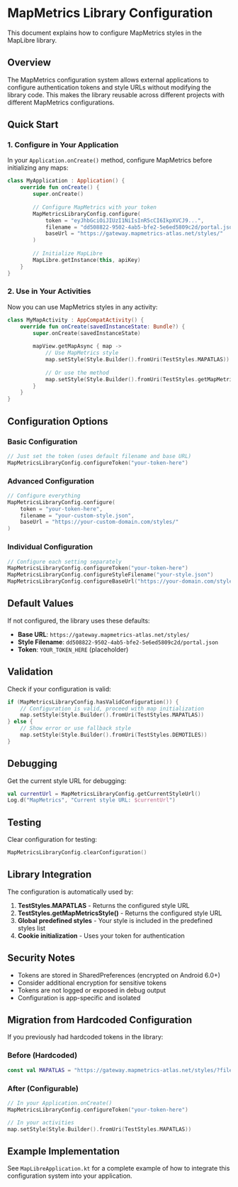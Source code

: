 # MapMetrics Library Configuration

This document explains how to configure MapMetrics styles in the MapLibre library.

## Overview

The MapMetrics configuration system allows external applications to configure authentication tokens and style URLs without modifying the library code. This makes the library reusable across different projects with different MapMetrics configurations.

## Quick Start

### 1. Configure in Your Application

In your `Application.onCreate()` method, configure MapMetrics before initializing any maps:

```kotlin
class MyApplication : Application() {
    override fun onCreate() {
        super.onCreate()
        
        // Configure MapMetrics with your token
        MapMetricsLibraryConfig.configure(
            token = "eyJhbGciOiJIUzI1NiIsInR5cCI6IkpXVCJ9...",
            filename = "dd508822-9502-4ab5-bfe2-5e6ed5809c2d/portal.json",
            baseUrl = "https://gateway.mapmetrics-atlas.net/styles/"
        )
        
        // Initialize MapLibre
        MapLibre.getInstance(this, apiKey)
    }
}
```

### 2. Use in Your Activities

Now you can use MapMetrics styles in any activity:

```kotlin
class MyMapActivity : AppCompatActivity() {
    override fun onCreate(savedInstanceState: Bundle?) {
        super.onCreate(savedInstanceState)
        
        mapView.getMapAsync { map ->
            // Use MapMetrics style
            map.setStyle(Style.Builder().fromUri(TestStyles.MAPATLAS))
            
            // Or use the method
            map.setStyle(Style.Builder().fromUri(TestStyles.getMapMetricsStyle()))
        }
    }
}
```

## Configuration Options

### Basic Configuration

```kotlin
// Just set the token (uses default filename and base URL)
MapMetricsLibraryConfig.configureToken("your-token-here")
```

### Advanced Configuration

```kotlin
// Configure everything
MapMetricsLibraryConfig.configure(
    token = "your-token-here",
    filename = "your-custom-style.json",
    baseUrl = "https://your-custom-domain.com/styles/"
)
```

### Individual Configuration

```kotlin
// Configure each setting separately
MapMetricsLibraryConfig.configureToken("your-token-here")
MapMetricsLibraryConfig.configureStyleFilename("your-style.json")
MapMetricsLibraryConfig.configureBaseUrl("https://your-domain.com/styles/")
```

## Default Values

If not configured, the library uses these defaults:

- **Base URL**: `https://gateway.mapmetrics-atlas.net/styles/`
- **Style Filename**: `dd508822-9502-4ab5-bfe2-5e6ed5809c2d/portal.json`
- **Token**: `YOUR_TOKEN_HERE` (placeholder)

## Validation

Check if your configuration is valid:

```kotlin
if (MapMetricsLibraryConfig.hasValidConfiguration()) {
    // Configuration is valid, proceed with map initialization
    map.setStyle(Style.Builder().fromUri(TestStyles.MAPATLAS))
} else {
    // Show error or use fallback style
    map.setStyle(Style.Builder().fromUri(TestStyles.DEMOTILES))
}
```

## Debugging

Get the current style URL for debugging:

```kotlin
val currentUrl = MapMetricsLibraryConfig.getCurrentStyleUrl()
Log.d("MapMetrics", "Current style URL: $currentUrl")
```

## Testing

Clear configuration for testing:

```kotlin
MapMetricsLibraryConfig.clearConfiguration()
```

## Library Integration

The configuration is automatically used by:

1. **TestStyles.MAPATLAS** - Returns the configured style URL
2. **TestStyles.getMapMetricsStyle()** - Returns the configured style URL
3. **Global predefined styles** - Your style is included in the predefined styles list
4. **Cookie initialization** - Uses your token for authentication

## Security Notes

- Tokens are stored in SharedPreferences (encrypted on Android 6.0+)
- Consider additional encryption for sensitive tokens
- Tokens are not logged or exposed in debug output
- Configuration is app-specific and isolated

## Migration from Hardcoded Configuration

If you previously had hardcoded tokens in the library:

### Before (Hardcoded)
```kotlin
const val MAPATLAS = "https://gateway.mapmetrics-atlas.net/styles/?fileName=style.json&token=hardcoded-token"
```

### After (Configurable)
```kotlin
// In your Application.onCreate()
MapMetricsLibraryConfig.configureToken("your-token-here")

// In your activities
map.setStyle(Style.Builder().fromUri(TestStyles.MAPATLAS))
```

## Example Implementation

See `MapLibreApplication.kt` for a complete example of how to integrate this configuration system into your application. 